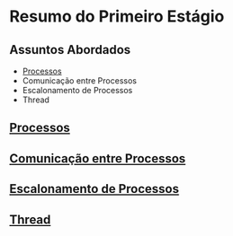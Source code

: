 # Resumo do Primeiro Estágio

## Assuntos Abordados
- [Processos](#processos)
- Comunicação entre Processos
- Escalonamento de Processos
- Thread

## [Processos](processos)
## [Comunicação entre Processos](comunicacao)
## [Escalonamento de Processos](escalonamento)
## [Thread](thread)
